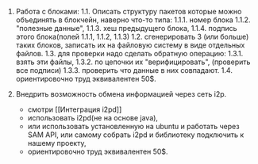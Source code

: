 1. Работа с блоками:
	1.1. Описать структуру пакетов которые можно объединять в блокчейн, наверно что-то типа:
	    1.1.1. номер блока
		1.1.2. "полезные данные",
		1.1.3. хеш предыдущего блока,
		1.1.4. подпись этого блока(полей 1.1.1, 1.1.2, 1.1.3)
	1.2. сгенерировать 3 (или больше) таких блоков, записать их на файловую систему в виде отдельных файлов.
	1.3. для проверки надо сделать обратную операцию:
	    1.3.1. взять эти файлы,
	    1.3.2. по цепочки их "верифицировать", (проверить все подписи)
	    1.3.3. проверить что данные в них совпадают.
	1.4. ориентировочно труд эквивалентен 50$.
		
2. Внедрить возможность обмена информацией через сеть i2p.
	- смотри [[Интеграция i2pd]]
	- использовать i2pd(не на основе java),
	- или использовать установленную на ubuntu и работать через SAM API, или самому собрать i2pd и библиотеку подключить к нашему проекту,
	- ориентировочно труд эквивалентен 50$.